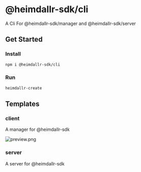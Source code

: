 # @heimdallr-sdk/cli

A Cli For @heimdallr-sdk/manager and  @heimdallr-sdk/server

## Get Started

### Install

```bash
npm i @heimdallr-sdk/cli
```

### Run

```bash
heimdallr-create
```

## Templates

### client

A manager for @heimdallr-sdk

![preview.png](https://s1.ax1x.com/2022/11/25/zYWuo4.png)

### server

A server for @heimdallr-sdk
